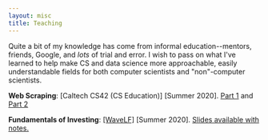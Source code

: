 ```yaml
---
layout: misc
title: Teaching
---
```


Quite a bit of my knowledge has come from informal education--mentors, friends, Google, and *lots* of trial and error. I wish to pass on what I've learned to help
make CS and data science more approachable, easily understandable fields for both computer scientists and "non"-computer scientists.

**Web Scraping**: [Caltech CS42 (CS Education)] [Summer 2020]. [Part 1](https://github.com/james-bowden/teaching/blob/master/scraping_1.ipynb) and [Part 2](https://github.com/james-bowden/teaching/blob/master/scraping_2.ipynb)

**Fundamentals of Investing**: [[WaveLF]](https://www.wavelf.org/) [Summer 2020]. [Slides available with notes.](https://docs.google.com/presentation/d/1UZwIoobAfepDdWO-9U0Vv6EkG9O1V44pT2GLACMbgpU/edit?usp=sharing)
